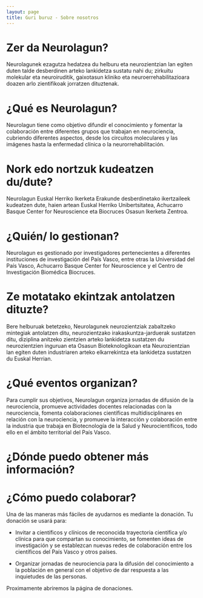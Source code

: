 ```yaml
---
layout: page
title: Guri buruz - Sobre nosotros
---
```


# Zer da Neurolagun?

Neurolagunek ezagutza hedatzea du helburu eta neurozientzian lan egiten duten talde desberdinen arteko lankidetza sustatu nahi du; zirkuitu molekular eta neuroiruditik, gaixotasun kliniko eta neuroerrehabilitazioara doazen arlo zientifikoak jorratzen dituztenak.

# ¿Qué es Neurolagun?

Neurolagun tiene como objetivo difundir el conocimiento y fomentar la colaboración entre diferentes grupos que trabajan en neurociencia, cubriendo diferentes aspectos, desde los circuitos moleculares y las imágenes hasta la enfermedad clínica o la neurorrehabilitación.

# Nork edo nortzuk kudeatzen du/dute?

Neurolagun Euskal Herriko Ikerketa Erakunde desberdinetako ikertzaileek kudeatzen dute, haien artean Euskal Herriko Unibertsitatea, Achucarro Basque Center for Neuroscience eta Biocruces Osasun Ikerketa Zentroa.

# ¿Quién/ lo gestionan?

Neurolagun es gestionado por investigadores pertenecientes a diferentes instituciones de investigación del País Vasco, entre otras la Universidad del País Vasco, Achucarro Basque Center for Neuroscience y el Centro de Investigación Biomédica Biocruces.

# Ze motatako ekintzak antolatzen dituzte?

Bere helburuak betetzeko, Neurolagunek neurozientziak zabaltzeko mintegiak antolatzen ditu, neurozientzako irakaskuntza-jarduerak sustatzen ditu, diziplina anitzeko zientzien arteko lankidetza sustatzen du neurozientzien inguruan eta Osasun Bioteknologikoan eta Neurozientzian lan egiten duten industriaren arteko elkarrekintza eta lankidetza sustatzen du Euskal Herrian.

# ¿Qué eventos organizan?

Para cumplir sus objetivos, Neurolagun organiza jornadas de difusión de la neurociencia, promueve actividades docentes relacionadas con la neurociencia, fomenta colaboraciones científicas multidisciplinares en relación con la neurociencia, y promueve la interacción y colaboración entre la industria que trabaja en Biotecnología de la Salud y Neurocientíficos, todo ello en el ámbito territorial del País Vasco.

# ¿Dónde puedo obtener más información?
# ¿Cómo puedo colaborar?

Una de las maneras más fáciles de ayudarnos es mediante la donación. Tu donación se usará para:

- Invitar a científicos y clínicos de reconocida trayectoria científica y/o clínica para que compartan su conocimiento, se fomenten ideas de investigación y se establezcan nuevas redes de colaboración entre los científicos del País Vasco y otros países.

- Organizar jornadas de neurociencia para la difusión del conocimiento a la población en general con el objetivo de dar respuesta a las inquietudes de las personas.

Proximamente abriremos la página de donaciones.
